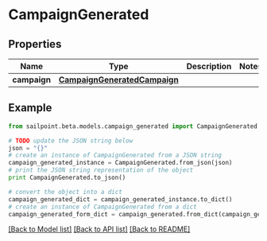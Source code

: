 # CampaignGenerated


## Properties
Name | Type | Description | Notes
------------ | ------------- | ------------- | -------------
**campaign** | [**CampaignGeneratedCampaign**](CampaignGeneratedCampaign.md) |  | 

## Example

```python
from sailpoint.beta.models.campaign_generated import CampaignGenerated

# TODO update the JSON string below
json = "{}"
# create an instance of CampaignGenerated from a JSON string
campaign_generated_instance = CampaignGenerated.from_json(json)
# print the JSON string representation of the object
print CampaignGenerated.to_json()

# convert the object into a dict
campaign_generated_dict = campaign_generated_instance.to_dict()
# create an instance of CampaignGenerated from a dict
campaign_generated_form_dict = campaign_generated.from_dict(campaign_generated_dict)
```
[[Back to Model list]](../README.md#documentation-for-models) [[Back to API list]](../README.md#documentation-for-api-endpoints) [[Back to README]](../README.md)


